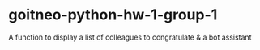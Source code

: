 # goitneo-python-hw-1-group-1
A function to display a list of colleagues to congratulate &amp; a bot assistant
